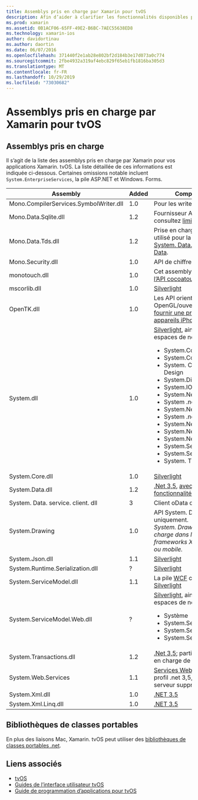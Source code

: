 ```yaml
---
title: Assemblys pris en charge par Xamarin pour tvOS
description: Afin d’aider à clarifier les fonctionnalités disponibles pour les applications tvOS, ce document fournit une liste d’assemblys pris en charge par Xamarin pour le développement tvOS.
ms.prod: xamarin
ms.assetid: 0B1ACF06-65FF-49E2-B6BC-7AEC55638ED8
ms.technology: xamarin-ios
author: davidortinau
ms.author: daortin
ms.date: 06/07/2016
ms.openlocfilehash: 371440f2e1ab28e802bf2d184b3e17d073a0c774
ms.sourcegitcommit: 2fbe4932a319af4ebc829f65eb1fb1816ba305d3
ms.translationtype: MT
ms.contentlocale: fr-FR
ms.lasthandoff: 10/29/2019
ms.locfileid: "73030682"
---
```

# <a name="assemblies-supported-by-xamarin-for-tvos"></a>Assemblys pris en charge par Xamarin pour tvOS

## <a name="supported-assemblies"></a>Assemblys pris en charge

Il s’agit de la liste des assemblys pris en charge par Xamarin pour vos applications Xamarin. tvOS. La liste détaillée de ces informations est indiquée ci-dessous.  Certaines omissions notable incluent `System.EnterpriseServices`, la pile ASP.NET et Windows. Forms.

|Assembly|Added|Compatibilité des API|
|---|---|---|
|Mono.CompilerServices.SymbolWriter.dll|1.0|Pour les writers de compilateur.|
|Mono.Data.Sqlite.dll|1.2|Fournisseur ADO.NET pour SQLite ; consultez [limitations](~/ios/data-cloud/system.data.md).|
|Mono.Data.Tds.dll|1.2|Prise en charge du protocole TDS ; utilisé pour la prise en charge de [System. Data. SqlClient](xref:System.Data.SqlClient) dans [System. Data](~/ios/data-cloud/system.data.md).|
|Mono.Security.dll|1.0|API de chiffrement.|
|monotouch.dll|1.0|Cet assembly contient la [ C# liaison à l’API cocoatouch](https://docs.microsoft.com/dotnet/api/?view=xamarinios-10.8).|
|mscorlib.dll|1.0|[Silverlight](https://msdn.microsoft.com/library/cc838194(VS.95).aspx)|
|OpenTK.dll|1.0|Les API orientées objet OpenGL/ouvert, [étendues pour fournir une prise en charge des appareils iPhone](xref:OpenGLES).|
|System.dll|1.0|[Silverlight](https://msdn.microsoft.com/library/cc838194(VS.95).aspx), ainsi que les types des espaces de noms suivants : <ul><li>System.Collections.Specialized</li> <li>System.ComponentModel</li> <li>System. ComponentModel. Design</li> <li>System.Diagnostics</li> <li>System.IO.Compression</li> <li>System.Net</li> <li>System .net. cache</li> <li>System.Net.Mail</li> <li>System .net. MIME</li> <li>System.Net.NetworkInformation</li> <li>System.Net.Security</li> <li>System.Net.Sockets</li> <li>System.Security.Authentication</li> <li>System.Security.Cryptography</li> <li>System. Timers</li></ul>|
|System.Core.dll|1.0|[Silverlight](https://msdn.microsoft.com/library/cc838194(VS.95).aspx)|
|System.Data.dll|1.2|[.Net 3,5](https://msdn.microsoft.com/library/ms229335.aspx), [avec certaines fonctionnalités supprimées](~/ios/data-cloud/system.data.md).|
|System. Data. service. client. dll|3|Client oData complet.|
|System.Drawing|1.0|API System. Drawing-API classique uniquement.<br />_System. Drawing n’est pas pris en charge dans le API unifiée pour les frameworks Xamarin. Mac .NET 4,5 ou mobile._|
|System.Json.dll|1.1|[Silverlight](https://msdn.microsoft.com/library/cc838194(VS.95).aspx)|
|System.Runtime.Serialization.dll|?|[Silverlight](https://msdn.microsoft.com/library/cc838194(VS.95).aspx)|
|System.ServiceModel.dll|1.1|La pile [WCF](https://docs.microsoft.com/xamarin/cross-platform/data-cloud/web-services/) comme présente dans [Silverlight](https://msdn.microsoft.com/library/cc838194(VS.95).aspx)|
|System.ServiceModel.Web.dll|?|[Silverlight](https://msdn.microsoft.com/library/cc838194(VS.95).aspx), ainsi que les types des espaces de noms suivants : <ul><li>Système</li><li>System.ServiceModel.Channels</li><li>System.ServiceModel.Description</li><li>System.ServiceModel.Web</li></ul>|
|System.Transactions.dll|1.2|[.Net 3,5](https://msdn.microsoft.com/library/ms229335.aspx); partie intégrante de la prise en charge de [System. Data](https://docs.microsoft.com/xamarin/ios/data-cloud/system.data) .|
|System.Web.Services|1.1|[Services Web de base](https://docs.microsoft.com/xamarin/cross-platform/data-cloud/web-services/) à partir du profil .net 3,5, avec les composants serveur supprimés.|
|System.Xml.dll|1.0|[.NET 3.5](https://msdn.microsoft.com/library/ms229335.aspx)|
|System.Xml.Linq.dll|1.0|[.NET 3.5](https://msdn.microsoft.com/library/ms229335.aspx)|

<a name="Summary" />

## <a name="portable-class-libraries"></a>Bibliothèques de classes portables

En plus des liaisons Mac, Xamarin. tvOS peut utiliser des [bibliothèques de classes portables .net](~/cross-platform/app-fundamentals/pcl.md).

## <a name="related-links"></a>Liens associés

- [tvOS](https://developer.apple.com/tvos/)
- [Guides de l’interface utilisateur tvOS](https://developer.apple.com/tvos/human-interface-guidelines/)
- [Guide de programmation d’applications pour tvOS](https://developer.apple.com/library/prerelease/tvos/documentation/General/Conceptual/AppleTV_PG/)
